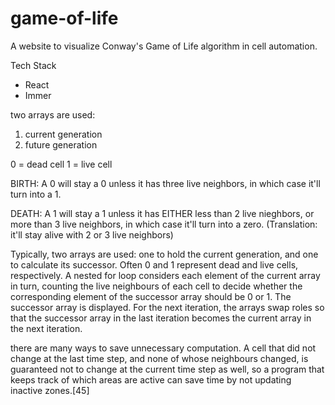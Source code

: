 # game-of-life
A website to visualize Conway's Game of Life algorithm in cell automation.

Tech Stack
* React
* Immer


two arrays are used: 
  1) current generation
  2) future generation

0 = dead cell
1 = live cell


BIRTH: 
A 0 will stay a 0 unless it has three live neighbors, in which case it'll turn into a 1.

DEATH: 
A 1 will stay a 1 unless it has EITHER less than 2 live nieghbors, or more than 3 live neighbors, in which case it'll turn into a zero. (Translation: it'll stay alive with 2 or 3 live neighbors)

Typically, two arrays are used: one to hold the current generation, and one to calculate its successor. Often 0 and 1 represent dead and live cells, respectively. A nested for loop considers each element of the current array in turn, counting the live neighbours of each cell to decide whether the corresponding element of the successor array should be 0 or 1. The successor array is displayed. For the next iteration, the arrays swap roles so that the successor array in the last iteration becomes the current array in the next iteration.

 there are many ways to save unnecessary computation. A cell that did not change at the last time step, and none of whose neighbours changed, is guaranteed not to change at the current time step as well, so a program that keeps track of which areas are active can save time by not updating inactive zones.[45]